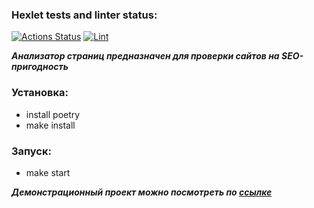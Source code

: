 ### Hexlet tests and linter status:
[![Actions Status](https://github.com/Johnny32id/python-project-83/actions/workflows/hexlet-check.yml/badge.svg)](https://github.com/Johnny32id/python-project-83/actions)
[![Lint](https://github.com/Johnny32id/python-project-83/actions/workflows/lint.yml/badge.svg)](https://github.com/Johnny32id/python-project-83/actions/workflows/lint.yml)

***Анализатор страниц предназначен для проверки сайтов на SEO-пригодность***

### Установка:
- install poetry
- make install

### Запуск:
- make start

***Демонстрационный проект можно посмотреть по [ссылке](https://python-project-83-gbc5.onrender.com/)***